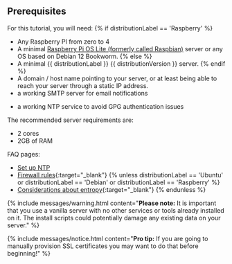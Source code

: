 ## Prerequisites

For this tutorial, you will need:
{% if distributionLabel == 'Raspberry' %}
- Any Raspberry PI from zero to 4
- A minimal [Raspberry Pi OS Lite (formerly called Raspbian)](https://www.raspberrypi.com/software/operating-systems/) server or any OS based on Debian 12 Bookworm.
{% else %}
- A minimal {{ distributionLabel }} {{ distributionVersion }}  server.
{% endif %}
- A domain / host name pointing to your server, or at least being able to reach your server through a static IP address.
- a working SMTP server for email notifications
* a working NTP service to avoid GPG authentication issues

The recommended server requirements are:
- 2 cores
- 2GB of RAM

FAQ pages:

* [Set up NTP](/faq/hosting/set-up-ntp)
* [Firewall rules](/faq/hosting/firewall-rules){:target="_blank"}
{% unless distributionLabel == 'Ubuntu' or distributionLabel == 'Debian' or distributionLabel == 'Raspberry' %}
* [Considerations about entropy](/faq/hosting/why-haveged-virtual-env){:target="_blank"}
{% endunless %}

{% include messages/warning.html
    content="**Please note:** It is important that you use a vanilla server with no other services or tools already installed on it. The install scripts could potentially damage any existing data on your server."
%}

{% include messages/notice.html
    content="<b>Pro tip:</b> If you are going to manually provision SSL certificates you may want to do that before beginning!"
%}